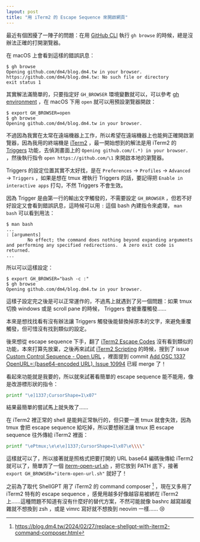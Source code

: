 ```yaml
---
layout: post
title: "用 iTerm2 的 Escape Sequence 來開啟網頁"
---
```


最近有個困擾了一陣子的問題：在用 [GitHub CLI](https://cli.github.com) 執行 `gh browse` 的時候，總是沒辦法正確的打開瀏覽器。

在 macOS 上會看到這樣的錯誤訊息：

```console
$ gh browse
Opening github.com/dm4/blog.dm4.tw in your browser.
https://github.com/dm4/blog.dm4.tw: No such file or directory
exit status 1
```

其實解法滿簡單的，只要指定好 `GH_BROWSER` 環境變數就可以，可以參考 [gh environment](https://cli.github.com/manual/gh_help_environment) ，在 macOS 下用 `open` 就可以用預設瀏覽器開啟：

```console
$ export GH_BROWSER=open
$ gh browse
Opening github.com/dm4/blog.dm4.tw in your browser.
```

不過因為我實在太常在遠端機器上工作，所以希望在遠端機器上也能夠正確開啟瀏覽器，因為我用的終端機是 [iTerm2](https://iterm2.com) ，最一開始想到的解法是用 iTerm2 的 [Triggers](https://iterm2.com/documentation-triggers.html) 功能，去偵測畫面上的 `Opening github.com/(.*) in your browser.` ，然後執行指令 `open https://github.com/\1` 來開啟本地的瀏覽器。

Triggers 的設定位置其實不太好找，是在 `Preferences` → `Profiles` → `Advanced` → `Triggers` ，如果是想在 tmux 裡執行 Triggers 的話，要記得把 `Enable in interactive apps` 打勾，不然 Triggers 不會生效。

因為 Trigger 是由第一行的輸出文字觸發的，不需要設定 `GH_BROWSER` ，但若不好好設定又會看到錯誤訊息，這時候可以用 `:` 這個 bash 內建指令來處理， `man bash` 可以看到用法：

```console
$ man bash
...
: [arguments]
        No effect; the command does nothing beyond expanding arguments and performing any specified redirections.  A zero exit code is returned.
...
```

所以可以這樣設定：

```console
$ export GH_BROWSER="bash -c :"
$ gh browse
Opening github.com/dm4/blog.dm4.tw in your browser.
```

這樣子設定完之後是可以正常運作的，不過馬上就遇到了另一個問題：如果 tmux 切換 windows 或是 scroll pane 的時候， Triggers 會被重覆觸發……

本來是想找找看有沒有辦法讓 Triggers 觸發後能替換掉原本的文字，來避免重覆觸發，但可惜沒有找到類似的設定。

後來想從 escape sequence 下手，翻了 [iTerm2 Escape Codes](https://iterm2.com/documentation-escape-codes.html) 沒有看到類似的功能，本來打算先放棄，之後再來試試 [iTerm2 Scripting](https://iterm2.com/documentation-scripting-fundamentals.html) 的時候，搜到了 issue [Custom Control Sequence - Open URL](https://gitlab.com/gnachman/iterm2/-/issues/10994) ，裡面提到 commit [Add OSC 1337 OpenURL=:(base64-encoded URL). Issue 10994](https://gitlab.com/gnachman/iterm2/-/commit/fc9ae5c90f53cb1ed54d338a3bf1e09f22d22894) 已經 merge 了！

看起來功能就是我要的，所以就來試著看簡單的 escape sequence 能不能用，像是改游標形狀的指令：

```bash
printf "\e]1337;CursorShape=1\x07"
```

結果最簡單的嘗試馬上就失敗了……

在 iTerm2 裡正常的 shell 是能夠正常執行的，但只要一進 tmux 就會失效，因為 tmux 會把 escape sequence 給吃掉，所以要想辦法讓 tmux 把 escape sequence 往外傳給 iTerm2 裡面：

```bash
printf "\ePtmux;\e\e\e]1337;CursorShape=1\x07\e\\\\"
```

這樣就可以了，所以接著就是照格式把要打開的 URL base64 編碼後傳給 iTerm2 就可以了，簡單弄了一個 [iterm-open-url.sh](https://github.com/dm4/rc/blob/master/bin/iterm-open-url.sh) ，把它放到 PATH 底下，接著 `export GH_BROWSER="iterm-open-url.sh"` 就好了！

之前為了取代 ShellGPT 用了 iTerm2 的 command composer [^1] ，現在又多用了 iTerm2 特有的 escape sequence ，感覺用越多好像越容易被綁在 iTerm2 上……這種問題不知道有沒有什麼好的替代方案，不然可能就像 bashrc 越寫越複雜就不想換到 zsh ，或是 vimrc 寫好就不想換到 neovim 一樣…… 😢

[^1]: <https://blog.dm4.tw/2024/02/27/replace-shellgpt-with-iterm2-command-composer.html>
